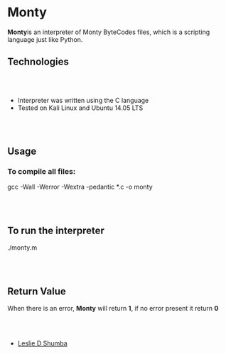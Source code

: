 <h1>Monty</h1>
<p><strong>Monty</strong>is an interpreter of Monty ByteCodes files, which is a scripting language just like Python.</p>
<h2>Technologies</h2>
<br>
<br>
<ul>
<li>Interpreter was written using the C language</li>
<li> Tested on Kali Linux and Ubuntu 14.05 LTS</li>
</ul>
<br>
<br>
<h2>Usage</h2>
<h3>To compile all files:</h3>
<p>gcc -Wall -Werror -Wextra -pedantic *.c -o monty</p>
<br>
<br>
<h2>To run the interpreter</h2>
<p>./monty.m</p>
<br>
<br>
<h2>Return Value</h2>
<p>When there is an error, <strong>Monty</strong> will return <strong>1</strong>, if no error present it return <strong>0</strong></p>
<br>
<br>
<ul><li>
    <a href="https://github.com/layan2k" target="_blank" rel="noopener noreferrer">Leslie D Shumba</a>
</li></ul>
<br>
<br>


